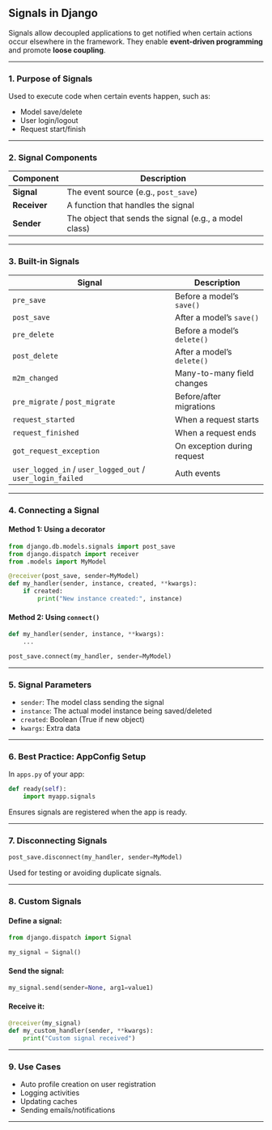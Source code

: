 ## **Signals in Django**

Signals allow decoupled applications to get notified when certain actions occur elsewhere in the framework. They enable **event-driven programming** and promote **loose coupling**.

---

### **1. Purpose of Signals**

Used to execute code when certain events happen, such as:

* Model save/delete
* User login/logout
* Request start/finish

---

### **2. Signal Components**

| Component    | Description                                            |
| ------------ | ------------------------------------------------------ |
| **Signal**   | The event source (e.g., `post_save`)                   |
| **Receiver** | A function that handles the signal                     |
| **Sender**   | The object that sends the signal (e.g., a model class) |

---

### **3. Built-in Signals**

| Signal                                                     | Description                 |
| ---------------------------------------------------------- | --------------------------- |
| `pre_save`                                                 | Before a model’s `save()`   |
| `post_save`                                                | After a model’s `save()`    |
| `pre_delete`                                               | Before a model’s `delete()` |
| `post_delete`                                              | After a model’s `delete()`  |
| `m2m_changed`                                              | Many-to-many field changes  |
| `pre_migrate` / `post_migrate`                             | Before/after migrations     |
| `request_started`                                          | When a request starts       |
| `request_finished`                                         | When a request ends         |
| `got_request_exception`                                    | On exception during request |
| `user_logged_in` / `user_logged_out` / `user_login_failed` | Auth events                 |

---

### **4. Connecting a Signal**

#### Method 1: Using a decorator

```python
from django.db.models.signals import post_save
from django.dispatch import receiver
from .models import MyModel

@receiver(post_save, sender=MyModel)
def my_handler(sender, instance, created, **kwargs):
    if created:
        print("New instance created:", instance)
```

#### Method 2: Using `connect()`

```python
def my_handler(sender, instance, **kwargs):
    ...

post_save.connect(my_handler, sender=MyModel)
```

---

### **5. Signal Parameters**

* `sender`: The model class sending the signal
* `instance`: The actual model instance being saved/deleted
* `created`: Boolean (True if new object)
* `kwargs`: Extra data

---

### **6. Best Practice: AppConfig Setup**

In `apps.py` of your app:

```python
def ready(self):
    import myapp.signals
```

Ensures signals are registered when the app is ready.

---

### **7. Disconnecting Signals**

```python
post_save.disconnect(my_handler, sender=MyModel)
```

Used for testing or avoiding duplicate signals.

---

### **8. Custom Signals**

#### Define a signal:

```python
from django.dispatch import Signal

my_signal = Signal()
```

#### Send the signal:

```python
my_signal.send(sender=None, arg1=value1)
```

#### Receive it:

```python
@receiver(my_signal)
def my_custom_handler(sender, **kwargs):
    print("Custom signal received")
```

---

### **9. Use Cases**

* Auto profile creation on user registration
* Logging activities
* Updating caches
* Sending emails/notifications

---
